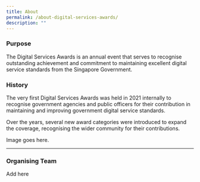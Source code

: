 ```yaml
---
title: About
permalink: /about-digital-services-awards/
description: ""
---
```

<div class="row"><div class="col col-8">
<h3>Purpose</h3>
<p>The Digital Services Awards is an annual event that serves to recognise outstanding achievement and commitment to maintaining excellent digital service standards from the Singapore Government.</p>
<h3>History</h3>
<p>The very first Digital Services Awards was held in 2021 internally to recognise government agencies and public officers for their contribution in maintaining and improving government digital service standards. </p>
	<p>Over the years, several new award categories were introduced to expand the coverage, recognising the wider community for their contributions.</p>
</div>
<div class="col col-4">Image goes here.</div></div>
<hr style="1px solid #F47920;">
<h3>Organising Team</h3>
<p>Add here</p>